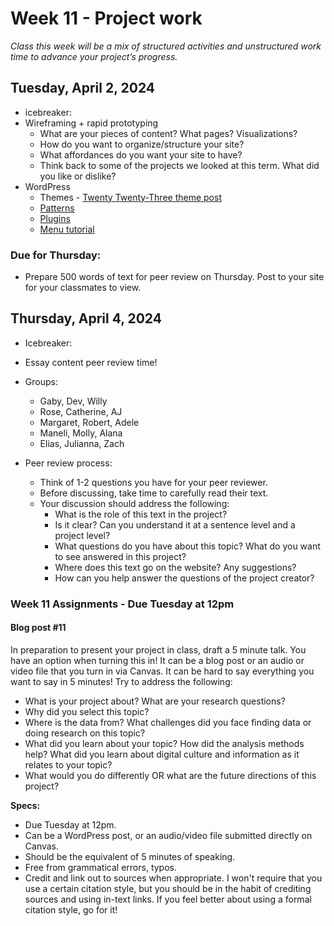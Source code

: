# Week 11 - Project work 

*Class this week will be a mix of structured activities and unstructured work time to advance your project’s progress.*

## Tuesday, April 2, 2024
* icebreaker: 
* Wireframing + rapid prototyping
	* What are your pieces of content? What pages? Visualizations?
	* How do you want to organize/structure your site? 
	* What affordances do you want your site to have? 
	* Think back to some of the projects we looked at this term. What did you like or dislike? 
* WordPress
	* Themes - [Twenty Twenty-Three theme post](https://kinsta.com/blog/twenty-twenty-three-theme/) 
	* [Patterns](https://wordpress.org/patterns/categories/featured/)
	* [Plugins](https://wordpress.org/plugins/)
	* [Menu tutorial](https://wlu.app.box.com/file/1006935776335)

### Due for Thursday:

* Prepare 500 words of text for peer review on Thursday. Post to your site for your classmates to view. 

## Thursday, April 4, 2024

* Icebreaker: 
* Essay content peer review time!

* Groups:
	* Gaby, Dev, Willy
	* Rose, Catherine, AJ
	* Margaret, Robert, Adele 
	* Maneli, Molly, Alana 
	* Elias, Julianna, Zach


* Peer review process:
	* Think of 1-2 questions you have for your peer reviewer.
	* Before discussing, take time to carefully read their text.
	* Your discussion should address the following:
		* What is the role of this text in the project?
		* Is it clear? Can you understand it at a sentence level and a project level?
		* What questions do you have about this topic? What do you want to see answered in this project? 
		* Where does this text go on the website? Any suggestions? 
		* How can you help answer the questions of the project creator?
		

### Week 11 Assignments - Due Tuesday at 12pm


#### Blog post #11 
In preparation to present your project in class, draft a 5 minute talk. You have an option when turning this in! It can be a blog post or an audio or video file that you turn in via Canvas. It can be hard to say everything you want to say in 5 minutes! Try to address the following:

* What is your project about? What are your research questions?
* Why did you select this topic?
* Where is the data from? What challenges did you face finding data or doing research on this topic?
* What did you learn about your topic? How did the analysis methods help? What did you learn about digital culture and information as it relates to your topic?
* What would you do differently OR what are the future directions of this project?


**Specs:** 

* Due Tuesday at 12pm.
* Can be a WordPress post, or an audio/video file submitted directly on Canvas.
* Should be the equivalent of 5 minutes of speaking.
* Free from grammatical errors, typos. 
* Credit and link out to sources when appropriate. I won't require that you use a certain citation style, but you should be in the habit of crediting sources and using in-text links. If you feel better about using a formal citation style, go for it! 
